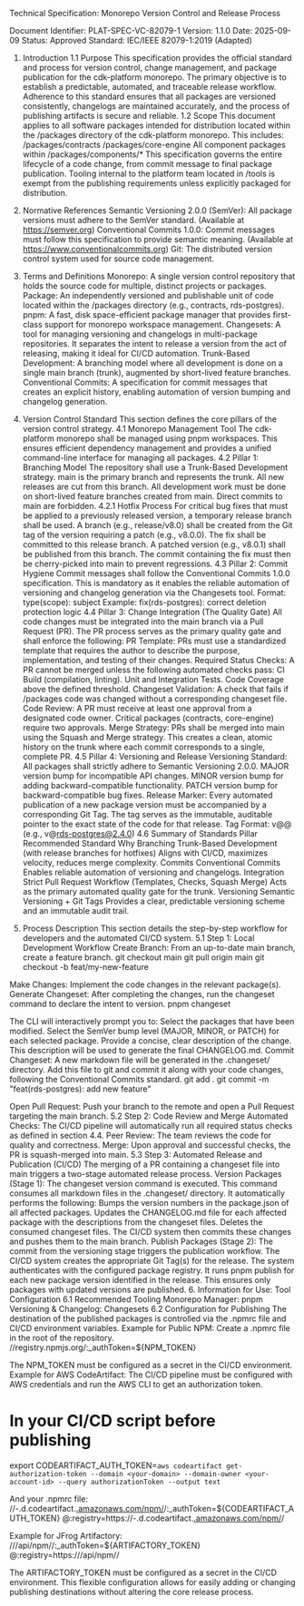 Technical Specification: Monorepo Version Control and Release Process



Document Identifier: PLAT-SPEC-VC-82079-1
Version: 1.1.0
Date: 2025-09-09
Status: Approved
Standard: IEC/IEEE 82079-1:2019 (Adapted)
1. Introduction
1.1 Purpose
This specification provides the official standard and process for version control, change management, and package publication for the cdk-platform monorepo. The primary objective is to establish a predictable, automated, and traceable release workflow. Adherence to this standard ensures that all packages are versioned consistently, changelogs are maintained accurately, and the process of publishing artifacts is secure and reliable.
1.2 Scope
This document applies to all software packages intended for distribution located within the /packages directory of the cdk-platform monorepo. This includes:
/packages/contracts
/packages/core-engine
All component packages within /packages/components/*
This specification governs the entire lifecycle of a code change, from commit message to final package publication. Tooling internal to the platform team located in /tools is exempt from the publishing requirements unless explicitly packaged for distribution.
2. Normative References
Semantic Versioning 2.0.0 (SemVer): All package versions must adhere to the SemVer standard. (Available at https://semver.org)
Conventional Commits 1.0.0: Commit messages must follow this specification to provide semantic meaning. (Available at https://www.conventionalcommits.org)
Git: The distributed version control system used for source code management.
3. Terms and Definitions
Monorepo: A single version control repository that holds the source code for multiple, distinct projects or packages.
Package: An independently versioned and publishable unit of code located within the /packages directory (e.g., contracts, rds-postgres).
pnpm: A fast, disk space-efficient package manager that provides first-class support for monorepo workspace management.
Changesets: A tool for managing versioning and changelogs in multi-package repositories. It separates the intent to release a version from the act of releasing, making it ideal for CI/CD automation.
Trunk-Based Development: A branching model where all development is done on a single main branch (trunk), augmented by short-lived feature branches.
Conventional Commits: A specification for commit messages that creates an explicit history, enabling automation of version bumping and changelog generation.
4. Version Control Standard
This section defines the core pillars of the version control strategy.
4.1 Monorepo Management Tool
The cdk-platform monorepo shall be managed using pnpm workspaces. This ensures efficient dependency management and provides a unified command-line interface for managing all packages.
4.2 Pillar 1: Branching Model
The repository shall use a Trunk-Based Development strategy.
main is the primary branch and represents the trunk. All new releases are cut from this branch.
All development work must be done on short-lived feature branches created from main.
Direct commits to main are forbidden.
4.2.1 Hotfix Process
For critical bug fixes that must be applied to a previously released version, a temporary release branch shall be used.
A branch (e.g., release/v8.0) shall be created from the Git tag of the version requiring a patch (e.g., v8.0.0).
The fix shall be committed to this release branch.
A patched version (e.g., v8.0.1) shall be published from this branch.
The commit containing the fix must then be cherry-picked into main to prevent regressions.
4.3 Pillar 2: Commit Hygiene
Commit messages shall follow the Conventional Commits 1.0.0 specification. This is mandatory as it enables the reliable automation of versioning and changelog generation via the Changesets tool.
Format: type(scope): subject
Example: fix(rds-postgres): correct deletion protection logic
4.4 Pillar 3: Change Integration (The Quality Gate)
All code changes must be integrated into the main branch via a Pull Request (PR). The PR process serves as the primary quality gate and shall enforce the following:
PR Template: PRs must use a standardized template that requires the author to describe the purpose, implementation, and testing of their changes.
Required Status Checks: A PR cannot be merged unless the following automated checks pass:
CI Build (compilation, linting).
Unit and Integration Tests.
Code Coverage above the defined threshold.
Changeset Validation: A check that fails if /packages code was changed without a corresponding changeset file.
Code Review: A PR must receive at least one approval from a designated code owner. Critical packages (contracts, core-engine) require two approvals.
Merge Strategy: PRs shall be merged into main using the Squash and Merge strategy. This creates a clean, atomic history on the trunk where each commit corresponds to a single, complete PR.
4.5 Pillar 4: Versioning and Release
Versioning Standard: All packages shall strictly adhere to Semantic Versioning 2.0.0.
MAJOR version bump for incompatible API changes.
MINOR version bump for adding backward-compatible functionality.
PATCH version bump for backward-compatible bug fixes.
Release Marker: Every automated publication of a new package version must be accompanied by a corresponding Git Tag. The tag serves as the immutable, auditable pointer to the exact state of the code for that release.
Tag Format: v@<package-name>@<version> (e.g., v@rds-postgres@2.4.0)
4.6 Summary of Standards
Pillar
Recommended Standard
Why
Branching
Trunk-Based Development (with release branches for hotfixes)
Aligns with CI/CD, maximizes velocity, reduces merge complexity.
Commits
Conventional Commits
Enables reliable automation of versioning and changelogs.
Integration
Strict Pull Request Workflow (Templates, Checks, Squash Merge)
Acts as the primary automated quality gate for the trunk.
Versioning
Semantic Versioning + Git Tags
Provides a clear, predictable versioning scheme and an immutable audit trail.

5. Process Description
This section details the step-by-step workflow for developers and the automated CI/CD system.
5.1 Step 1: Local Development Workflow
Create Branch: From an up-to-date main branch, create a feature branch.
git checkout main
git pull origin main
git checkout -b feat/my-new-feature


Make Changes: Implement the code changes in the relevant package(s).
Generate Changeset: After completing the changes, run the changeset command to declare the intent to version.
pnpm changeset

The CLI will interactively prompt you to:
Select the packages that have been modified.
Select the SemVer bump level (MAJOR, MINOR, or PATCH) for each selected package.
Provide a concise, clear description of the change. This description will be used to generate the final CHANGELOG.md.
Commit Changeset: A new markdown file will be generated in the .changeset/ directory. Add this file to git and commit it along with your code changes, following the Conventional Commits standard.
git add .
git commit -m "feat(rds-postgres): add new feature"


Open Pull Request: Push your branch to the remote and open a Pull Request targeting the main branch.
5.2 Step 2: Code Review and Merge
Automated Checks: The CI/CD pipeline will automatically run all required status checks as defined in section 4.4.
Peer Review: The team reviews the code for quality and correctness.
Merge: Upon approval and successful checks, the PR is squash-merged into main.
5.3 Step 3: Automated Release and Publication (CI/CD)
The merging of a PR containing a changeset file into main triggers a two-stage automated release process.
Version Packages (Stage 1):
The changeset version command is executed.
This command consumes all markdown files in the .changeset/ directory.
It automatically performs the following:
Bumps the version numbers in the package.json of all affected packages.
Updates the CHANGELOG.md file for each affected package with the descriptions from the changeset files.
Deletes the consumed changeset files.
The CI/CD system then commits these changes and pushes them to the main branch.
Publish Packages (Stage 2):
The commit from the versioning stage triggers the publication workflow.
The CI/CD system creates the appropriate Git Tag(s) for the release.
The system authenticates with the configured package registry.
It runs pnpm publish for each new package version identified in the release. This ensures only packages with updated versions are published.
6. Information for Use: Tool Configuration
6.1 Recommended Tooling
Monorepo Manager: pnpm
Versioning & Changelog: Changesets
6.2 Configuration for Publishing
The destination of the published packages is controlled via the .npmrc file and CI/CD environment variables.
Example for Public NPM:
Create a .npmrc file in the root of the repository.
//registry.npmjs.org/:_authToken=${NPM_TOKEN}


The NPM_TOKEN must be configured as a secret in the CI/CD environment.
Example for AWS CodeArtifact:
The CI/CD pipeline must be configured with AWS credentials and run the AWS CLI to get an authorization token.
# In your CI/CD script before publishing
export CODEARTIFACT_AUTH_TOKEN=`aws codeartifact get-authorization-token --domain <your-domain> --domain-owner <your-account-id> --query authorizationToken --output text`


And your .npmrc file:
//<your-domain>-<your-account-id>.d.codeartifact.<region>[.amazonaws.com/npm/](https://.amazonaws.com/npm/)<your-repo>/:_authToken=${CODEARTIFACT_AUTH_TOKEN}
@<scope>:registry=https://<your-domain>-<your-account-id>.d.codeartifact.<region>[.amazonaws.com/npm/](https://.amazonaws.com/npm/)<your-repo>/


Example for JFrog Artifactory:
//<your-artifactory-url>/api/npm/<your-repo>/:_authToken=${ARTIFACTORY_TOKEN}
@<scope>:registry=https://<your-artifactory-url>/api/npm/<your-repo>/


The ARTIFACTORY_TOKEN must be configured as a secret in the CI/CD environment.
This flexible configuration allows for easily adding or changing publishing destinations without altering the core release process.
